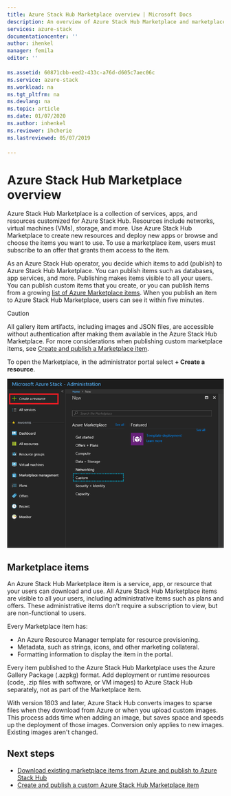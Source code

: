 ```yaml
---
title: Azure Stack Hub Marketplace overview | Microsoft Docs
description: An overview of Azure Stack Hub Marketplace and marketplace items.
services: azure-stack
documentationcenter: ''
author: ihenkel
manager: femila
editor: ''

ms.assetid: 60871cbb-eed2-433c-a76d-d605c7aec06c
ms.service: azure-stack
ms.workload: na
ms.tgt_pltfrm: na
ms.devlang: na
ms.topic: article
ms.date: 01/07/2020
ms.author: inhenkel
ms.reviewer: ihcherie
ms.lastreviewed: 05/07/2019

---
```

# Azure Stack Hub Marketplace overview

Azure Stack Hub Marketplace is a collection of services, apps, and resources customized for Azure Stack Hub. Resources include networks, virtual machines (VMs), storage, and more. Use Azure Stack Hub Marketplace to create new resources and deploy new apps or browse and choose the items you want to use. To use a marketplace item, users must subscribe to an offer that grants them access to the item.

As an Azure Stack Hub operator, you decide which items to add (publish) to Azure Stack Hub Marketplace. You can publish items such as databases, app services, and more. Publishing makes items visible to all your users. You can publish custom items that you create, or you can publish items from a growing [list of Azure Marketplace items](azure-stack-marketplace-azure-items.md). When you publish an item to Azure Stack Hub Marketplace, users can see it within five minutes.

> [!CAUTION]  
> All gallery item artifacts, including images and JSON files, are accessible without authentication after making them available in the Azure Stack Hub Marketplace. For more considerations when publishing custom marketplace items, see [Create and publish a Marketplace item](azure-stack-create-and-publish-marketplace-item.md).

To open the Marketplace, in the administrator portal select **+ Create a resource**.

![Create a resource in Azure Stack Hub administrator portal](media/azure-stack-marketplace/marketplace1.png)

## Marketplace items

An Azure Stack Hub Marketplace item is a service, app, or resource that your users can download and use. All Azure Stack Hub Marketplace items are visible to all your users, including administrative items such as plans and offers. These administrative items don't require a subscription to view, but are non-functional to users.

Every Marketplace item has:

* An Azure Resource Manager template for resource provisioning.
* Metadata, such as strings, icons, and other marketing collateral.
* Formatting information to display the item in the portal.

Every item published to the Azure Stack Hub Marketplace uses the Azure Gallery Package (.azpkg) format. Add deployment or runtime resources (code, .zip files with software, or VM images) to Azure Stack Hub separately, not as part of the Marketplace item.

With version 1803 and later, Azure Stack Hub converts images to sparse files when they download from Azure or when you upload custom images. This process adds time when adding an image, but saves space and speeds up the deployment of those images. Conversion only applies to new images. Existing images aren't changed.

## Next steps

* [Download existing marketplace items from Azure and publish to Azure Stack Hub](azure-stack-download-azure-marketplace-item.md)  
* [Create and publish a custom Azure Stack Hub Marketplace item](azure-stack-create-and-publish-marketplace-item.md)
